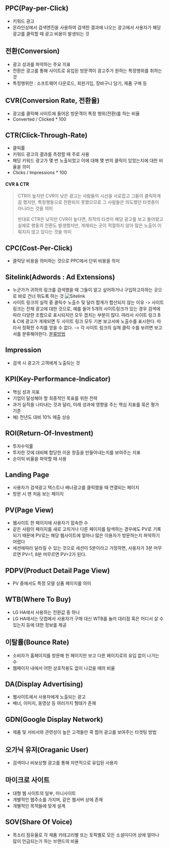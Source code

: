 ## PPC(Pay-per-Click)
- 키워드 광고
- 온라인상에서 검색엔진을 사용하여 검색한 결과에 나오는 광고에서 사용자가 해당 광고를 클릭할 때 광고 비용이 발생되는 것

## 전환(Conversion)
 - 광고 성과를 파악하는 주요 지표
 - 전환은 광고를 통해 사이트로 유입된 방문객이 광고주가 원하는 특정행위를 취하는 것
 - 특정행위란 : 소프트웨어 다운로드, 회원가입, 장바구니 담기, 제품 구매 등

## CVR(Conversion Rate, 전환율)
 - 광고를 클릭해 사이트에 들어온 방문객이 특정 행위(전환)를 하는 비율
 - Converted / Clicked * 100

## CTR(Click-Through-Rate)
 - 클릭률
 - 키워드 광고의 결과를 측정할 때 주로 사용
 - 해당 키워드 광고가 몇 번 노출되었고 이에 대해 몇 번의 클릭이 있었는지에 대한 비율을 의미
 - Clicks / Impressions * 100

#### CVR & CTR
> CTR이 높지만 CVR이 낮은 광고는 사람들의 시선을 사로잡고 그들이 클릭하게끔 했지만, 특정행동으로 전환되지 못했으므로 그 사람들은 의도했던 타겟층이 아니라는 것을 의미
>
> 반대로 CTR은 낮지만 CVR이 높다면, 최적의 타겟이 해당 광고를 보고 들어왔고 실제로 행동의 전환도 발생했지만, 게재되는 곳이 적절하지 않아 많은 노출이 이뤄지지 않고 있다는 것을 의미
## CPC(Cost-Per-Click)
 - 클릭당 비용을 의미하는 것으로 PPC에서 단위 비용을 의미

## Sitelink(Adwords : Ad Extensions)
 - 누군가가 귀하의 링크를 검색했을 때 그들이 알고 싶어하거나 구입하고자하는 곳으로 바로 건너 뛰도록 하는 것
![Sitelink](assets/markdown-img-paste-2018091920211928.png)
 - 사이트 링크의 실적 중 클릭수 노출수 및 달러 합계가 합산되지 않는 이유
  -> 사이트 링크는 전체 광고에 대한 것으로, 예를 들어 5개의 사이트링크가 있는 경우 검색에 따라 다양한 조합으로 표시되지만 모두 겹치는 부분이 많다. 따라서 사이트 링크 B & C에 광고가 게재되면 두 사이트 링크 모두 기본 보고서에 노출수를 표시한다. 따라서 정확한 수치를 얻을 수 없다.
  -> 각 사이트 링크의 실제 클릭 수를 보려면 보고서를 분류해야한다. [분류방법](https://www.reddit.com/r/adwords/comments/5rn96a/sitelink_extension_tracking/)


## Impression
 - 검색 시 광고가 고객에게 노출되는 것

## KPI(Key-Performance-Indicator)
 - 핵심 성과 지표
 - 기업이 달성해야 할 최종적인 목표를 위한 전략
 - 과거 실적을 나타내는 것과 달리, 미래 성과에 영향을 주는 핵심 지표를 묶은 평가 기준
 - 예) 전년도 대비 10% 매출 상승

## ROI(Return-Of-Investment)
 - 투자수익률
 - 투자한 것에 대비해 합당한 이윤 창출을 만들어내는지를 보여주는 지표
 - 순이익 비율을 파악할 때 사용

## Landing Page
 - 사용자가 검색광고 텍스트나 배너광고를 클릭했을 때 연결되는 페이지
 - 방문 시 맨 처음 보는 페이지

## PV(Page View)
 - 웹사이트 한 페이지에 사용자가 접속한 수
 - 같은 사람이 페이지를 새로 고치거나 다른 페이지를 탐색하는 경우에도 PV로 기록되기 때문에 PV로는 해당 웹사이트에 얼마나 많은 이용자가 방문하는지 파악하기 어렵다
 - 세션에따라 달라질 수 있는 것으로 세션이 5분이라고 가정하면, 사용자가 3분 머무르면 PV=1, 8분 머무르면 PV=2가 된다.

## PDPV(Product Detail Page View)
 - PV 중에서도 특정 모델 상품 페이지를 의미

## WTB(Where To Buy)
 - LG HA에서 사용하는 전환값 중 하나
 - LG HA에서는 닷컴에서 사용자가 구매 대신 WTB를 눌러 대리점 혹은 어디서 살 수 있는지 등에 대한 정보를 제공

## 이탈률(Bounce Rate)
 - 소비자가 홈페이지를 방문해 한 페이지만 보고 다른 페이지로의 유입 없이 나가는 수
 - 웹페이지 내에서 어떤 상호작용도 없이 나갔을 때의 비율

## DA(Display Advertising)
 - 웹사이트에서 사용자에게 노출되는 광고
 - 배너, 이미지, 동영상 등 여러가지 형태가 존재

## GDN(Google Display Network)
 - 제품 및 서비서와 관련성이 높은 고객들만 콕 찝어 광고를 보여주는 타겟팅 방법

## 오가닉 유저(Oraganic User)
 - 검색이나 비보상형 광고를 통해 자연적으로 유입된 사용자

## 마이크로 사이트
 - 대형 웹 사이트의 일부, 미니사이트
 - 개별적인 웹주소를 가지며, 같은 웹서버 상에 존재
 - 개별적인 목적들에 맞게 설계

## SOV(Share Of Voice)
 - 목소리 점유율로 각 제품 카테고리별 또는 토픽별로 모든 소셜미디어 상에 얼마나 많이 언급되는가 하는 브랜드의 비율
